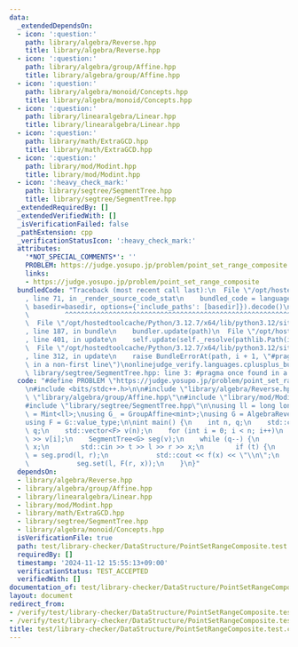 ```yaml
---
data:
  _extendedDependsOn:
  - icon: ':question:'
    path: library/algebra/Reverse.hpp
    title: library/algebra/Reverse.hpp
  - icon: ':question:'
    path: library/algebra/group/Affine.hpp
    title: library/algebra/group/Affine.hpp
  - icon: ':question:'
    path: library/algebra/monoid/Concepts.hpp
    title: library/algebra/monoid/Concepts.hpp
  - icon: ':question:'
    path: library/linearalgebra/Linear.hpp
    title: library/linearalgebra/Linear.hpp
  - icon: ':question:'
    path: library/math/ExtraGCD.hpp
    title: library/math/ExtraGCD.hpp
  - icon: ':question:'
    path: library/mod/Modint.hpp
    title: library/mod/Modint.hpp
  - icon: ':heavy_check_mark:'
    path: library/segtree/SegmentTree.hpp
    title: library/segtree/SegmentTree.hpp
  _extendedRequiredBy: []
  _extendedVerifiedWith: []
  _isVerificationFailed: false
  _pathExtension: cpp
  _verificationStatusIcon: ':heavy_check_mark:'
  attributes:
    '*NOT_SPECIAL_COMMENTS*': ''
    PROBLEM: https://judge.yosupo.jp/problem/point_set_range_composite
    links:
    - https://judge.yosupo.jp/problem/point_set_range_composite
  bundledCode: "Traceback (most recent call last):\n  File \"/opt/hostedtoolcache/Python/3.12.7/x64/lib/python3.12/site-packages/onlinejudge_verify/documentation/build.py\"\
    , line 71, in _render_source_code_stat\n    bundled_code = language.bundle(stat.path,\
    \ basedir=basedir, options={'include_paths': [basedir]}).decode()\n          \
    \         ^^^^^^^^^^^^^^^^^^^^^^^^^^^^^^^^^^^^^^^^^^^^^^^^^^^^^^^^^^^^^^^^^^^^^^^^^^^^^^^^^\n\
    \  File \"/opt/hostedtoolcache/Python/3.12.7/x64/lib/python3.12/site-packages/onlinejudge_verify/languages/cplusplus.py\"\
    , line 187, in bundle\n    bundler.update(path)\n  File \"/opt/hostedtoolcache/Python/3.12.7/x64/lib/python3.12/site-packages/onlinejudge_verify/languages/cplusplus_bundle.py\"\
    , line 401, in update\n    self.update(self._resolve(pathlib.Path(included), included_from=path))\n\
    \  File \"/opt/hostedtoolcache/Python/3.12.7/x64/lib/python3.12/site-packages/onlinejudge_verify/languages/cplusplus_bundle.py\"\
    , line 312, in update\n    raise BundleErrorAt(path, i + 1, \"#pragma once found\
    \ in a non-first line\")\nonlinejudge_verify.languages.cplusplus_bundle.BundleErrorAt:\
    \ library/segtree/SegmentTree.hpp: line 3: #pragma once found in a non-first line\n"
  code: "#define PROBLEM \"https://judge.yosupo.jp/problem/point_set_range_composite\"\
    \n#include <bits/stdc++.h>\n\n#include \"library/algebra/Reverse.hpp\"\n#include\
    \ \"library/algebra/group/Affine.hpp\"\n#include \"library/mod/Modint.hpp\"\n\
    #include \"library/segtree/SegmentTree.hpp\"\n\nusing ll = long long;\nusing mint\
    \ = Mint<ll>;\nusing G_ = GroupAffine<mint>;\nusing G = AlgebraReverse<G_>;\n\
    using F = G::value_type;\n\nint main() {\n    int n, q;\n    std::cin >> n >>\
    \ q;\n    std::vector<F> v(n);\n    for (int i = 0; i < n; i++)\n        std::cin\
    \ >> v[i];\n    SegmentTree<G> seg(v);\n    while (q--) {\n        int t, l, r,\
    \ x;\n        std::cin >> t >> l >> r >> x;\n        if (t) {\n            F f\
    \ = seg.prod(l, r);\n            std::cout << f(x) << \"\\n\";\n        } else\n\
    \            seg.set(l, F(r, x));\n    }\n}"
  dependsOn:
  - library/algebra/Reverse.hpp
  - library/algebra/group/Affine.hpp
  - library/linearalgebra/Linear.hpp
  - library/mod/Modint.hpp
  - library/math/ExtraGCD.hpp
  - library/segtree/SegmentTree.hpp
  - library/algebra/monoid/Concepts.hpp
  isVerificationFile: true
  path: test/library-checker/DataStructure/PointSetRangeComposite.test.cpp
  requiredBy: []
  timestamp: '2024-11-12 15:55:13+09:00'
  verificationStatus: TEST_ACCEPTED
  verifiedWith: []
documentation_of: test/library-checker/DataStructure/PointSetRangeComposite.test.cpp
layout: document
redirect_from:
- /verify/test/library-checker/DataStructure/PointSetRangeComposite.test.cpp
- /verify/test/library-checker/DataStructure/PointSetRangeComposite.test.cpp.html
title: test/library-checker/DataStructure/PointSetRangeComposite.test.cpp
---
```

